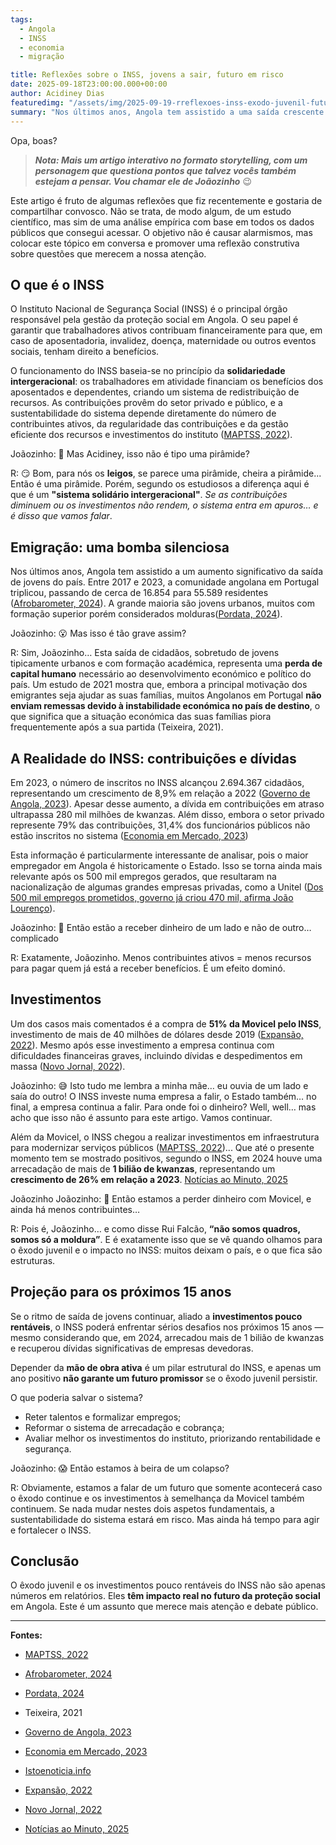 ```yaml
---
tags:
  - Angola
  - INSS
  - economia
  - migração

title: Reflexões sobre o INSS, jovens a sair, futuro em risco
date: 2025-09-18T23:00:00.000+00:00
author: Acidiney Dias
featuredimg: "/assets/img/2025-09-19-rreflexoes-inss-exodo-juvenil-futuro-risco.jpg"
summary: "Nos últimos anos, Angola tem assistido a uma saída crescente de jovens em idade ativa. O INSS enfrenta desafios de arrecadação e investimentos pouco rentáveis. Um artigo para refletirmos sobre um assunto pouco discutido."
---
```


Opa, boas?

> **_Nota: Mais um artigo interativo no formato storytelling, com um personagem que questiona pontos que talvez vocês também estejam a pensar. Vou chamar ele de Joãozinho_** 😉


Este artigo é fruto de algumas reflexões que fiz recentemente e gostaria de compartilhar convosco. Não se trata, de modo algum, de um estudo científico, mas sim de uma análise empírica com base em todos os dados públicos que consegui acessar. O objetivo não é causar alarmismos, mas colocar este tópico em conversa e promover uma reflexão construtiva sobre questões que merecem a nossa atenção.

## O que é o INSS

O Instituto Nacional de Segurança Social (INSS) é o principal órgão responsável pela gestão da proteção social em Angola. O seu papel é garantir que trabalhadores ativos contribuam financeiramente para que, em caso de aposentadoria, invalidez, doença, maternidade ou outros eventos sociais, tenham direito a benefícios.

O funcionamento do INSS baseia-se no princípio da **solidariedade intergeracional**: os trabalhadores em atividade financiam os benefícios dos aposentados e dependentes, criando um sistema de redistribuição de recursos. As contribuições provêm do setor privado e público, e a sustentabilidade do sistema depende diretamente do número de contribuintes ativos, da regularidade das contribuições e da gestão eficiente dos recursos e investimentos do instituto ([MAPTSS, 2022](https://www.maptss.gov.ao/2022/06/21/inss-faz-investimentos-para-garantir-sustentabilidade-na-proteccao-social-obrigatoria/)).

Joãozinho: 🧐 Mas Acidiney, isso não é tipo uma pirâmide?

R: 😏 Bom, para nós os **leigos**, se parece uma pirâmide, cheira a pirâmide... Então é uma pirâmide.
Porém, segundo os estudiosos a diferença aqui é que é um **"sistema solidário intergeracional"**. _Se as contribuições diminuem ou os investimentos não rendem, o sistema entra em apuros… e é disso que vamos falar_.

## Emigração: uma bomba silenciosa

Nos últimos anos, Angola tem assistido a um aumento significativo da saída de jovens do país. Entre 2017 e 2023, a comunidade angolana em Portugal triplicou, passando de cerca de 16.854 para 55.589 residentes ([Afrobarometer, 2024](https://www.afrobarometer.org/publication/ad955-os-angolanos-tem-opinioes-divergentes-sobre-a-migracao-mas-a-maioria-ja-pensou-em-sair-do-pais/)). A grande maioria são jovens urbanos, muitos com formação superior porém considerados molduras([Pordata, 2024](https://www.pordata.pt/sites/default/files/2024-07/f_2023_12_12_pr_dia_internacional_dos_migrantes_vf.pdf)).

Joãozinho: 😮 Mas isso é tão grave assim?

R: Sim, Joãozinho… Esta saída de cidadãos, sobretudo de jovens tipicamente urbanos e com formação académica, representa uma **perda de capital humano** necessário ao desenvolvimento económico e político do país.
Um estudo de 2021 mostra que, embora a principal motivação dos emigrantes seja ajudar as suas famílias, muitos Angolanos em Portugal **não enviam remessas devido à instabilidade económica no país de destino**, o que significa que a situação económica das suas famílias piora frequentemente após a sua partida (Teixeira, 2021).

## A Realidade do INSS: contribuições e dívidas

Em 2023, o número de inscritos no INSS alcançou 2.694.367 cidadãos, representando um crescimento de 8,9% em relação a 2022 ([Governo de Angola, 2023](https://governo.gov.ao/noticias/1128/governo/de-2022-a-2023/inss-regista-crescimento-de-89-por-cento-de-contribuintes)). Apesar desse aumento, a dívida em contribuições em atraso ultrapassa 280 mil milhões de kwanzas. Além disso, embora o setor privado represente 79% das contribuições, 31,4% dos funcionários públicos não estão inscritos no sistema ([Economia em Mercado, 2023](https://www.economiaemercado.com/artigo/sector-privado-sustenta-seguranca-social-em-angola))

Esta informação é particularmente interessante de analisar, pois o maior empregador em Angola é historicamente o Estado. Isso se torna ainda mais relevante após os 500 mil empregos gerados, que resultaram na nacionalização de algumas grandes empresas privadas, como a Unitel ([Dos 500 mil empregos prometidos, governo já criou 470 mil, afirma João Lourenço](https://www.istoenoticia.info/dos-500-mil-empregos-prometidos-governo-ja-criou-470-mil-afirma-joao-lourenco/)).

Joãozinho: 😬 Então estão a receber dinheiro de um lado e não de outro… complicado

R: Exatamente, Joãozinho. Menos contribuintes ativos = menos recursos para pagar quem já está a receber benefícios. É um efeito dominó.

## Investimentos

Um dos casos mais comentados é a compra de **51% da Movicel pelo INSS**, investimento de mais de 40 milhões de dólares desde 2019 ([Expansão, 2022](https://expansao.co.ao/empresas/detalhe/movicel-formaliza-aumento-de-capital-e-inss-torna-se-socio-maioritario-com-51-do-capital-60744.html)). Mesmo após esse investimento a empresa continua com dificuldades financeiras graves, incluindo dívidas e despedimentos em massa ([Novo Jornal, 2022](https://www.novojornal.co.ao/economia/detalhe/para-onde-foi-o-dinheiro-da-movicel-pergunta-feita-por-muitos-mas-que-poucos-sabem-responder-64595.html)).

Joãozinho: 😅 Isto tudo me lembra a minha mãe… eu ouvia de um lado e saía do outro! O INSS investe numa empresa a falir, o Estado também… no final, a empresa continua a falir. Para onde foi o dinheiro? Well, well… mas acho que isso não é assunto para este artigo. Vamos continuar.

Além da Movicel, o INSS chegou a realizar investimentos em infraestrutura para modernizar serviços públicos ([MAPTSS, 2022](https://www.maptss.gov.ao/2022/06/21/inss-faz-investimentos-para-garantir-sustentabilidade-na-proteccao-social-obrigatoria/))... Que até o presente momento tem se mostrado positivos,
segundo o INSS, em 2024 houve uma arrecadação de mais de **1 bilião de kwanzas**, representando um **crescimento de 26% em relação a 2023**. [Notícias ao Minuto, 2025](https://www.noticiasaominuto.com/mundo/2816228/ss-angolana-mais-que-triplicou-em-2024-arrecadacao-de-contribuicoes)

Joãozinho Joãozinho: 🤨 Então estamos a perder dinheiro com Movicel, e ainda há menos contribuintes…

R: Pois é, Joãozinho… e como disse Rui Falcão, **“não somos quadros, somos só a moldura”**. E é exatamente isso que se vê quando olhamos para o êxodo juvenil e o impacto no INSS: muitos deixam o país, e o que fica são estruturas.

## Projeção para os próximos 15 anos

Se o ritmo de saída de jovens continuar, aliado a **investimentos pouco rentáveis**, o INSS poderá enfrentar sérios desafios nos próximos 15 anos — mesmo considerando que, em 2024, arrecadou mais de 1 bilião de kwanzas e recuperou dívidas significativas de empresas devedoras.

Depender da **mão de obra ativa** é um pilar estrutural do INSS, e apenas um ano positivo **não garante um futuro promissor** se o êxodo juvenil persistir.

O que poderia salvar o sistema?

- Reter talentos e formalizar empregos;
- Reformar o sistema de arrecadação e cobrança;
- Avaliar melhor os investimentos do instituto, priorizando rentabilidade e segurança.

Joãozinho: 😱 Então estamos à beira de um colapso?

R: Obviamente, estamos a falar de um futuro que somente acontecerá caso o êxodo continue e os investimentos à semelhança da Movicel também continuem. Se nada mudar nestes dois aspetos fundamentais, a sustentabilidade do sistema estará em risco. Mas ainda há tempo para agir e fortalecer o INSS.

## Conclusão

O êxodo juvenil e os investimentos pouco rentáveis do INSS não são apenas números em relatórios. Eles **têm impacto real no futuro da proteção social** em Angola. Este é um assunto que merece mais atenção e debate público.

---

**Fontes:**

- [MAPTSS, 2022](https://www.maptss.gov.ao/2022/06/21/inss-faz-investimentos-para-garantir-sustentabilidade-na-proteccao-social-obrigatoria/)

- [Afrobarometer, 2024](https://www.afrobarometer.org/publication/ad955-os-angolanos-tem-opinioes-divergentes-sobre-a-migracao-mas-a-maioria-ja-pensou-em-sair-do-pais/)

- [Pordata, 2024](https://www.pordata.pt/sites/default/files/2024-07/f_2023_12_12_pr_dia_internacional_dos_migrantes_vf.pdf)

- Teixeira, 2021

- [Governo de Angola, 2023](https://governo.gov.ao/noticias/1128/governo/de-2022-a-2023/inss-regista-crescimento-de-89-por-cento-de-contribuintes)

- [Economia em Mercado, 2023](https://www.economiaemercado.com/artigo/sector-privado-sustenta-seguranca-social-em-angola)

- [Istoenoticia.info](https://www.istoenoticia.info/dos-500-mil-empregos-prometidos-governo-ja-criou-470-mil-afirma-joao-lourenco/)

- [Expansão, 2022](https://expansao.co.ao/empresas/detalhe/movicel-formaliza-aumento-de-capital-e-inss-torna-se-socio-maioritario-com-51-do-capital-60744.html)

- [Novo Jornal, 2022](https://www.novojornal.co.ao/economia/detalhe/para-onde-foi-o-dinheiro-da-movicel-pergunta-feita-por-muitos-mas-que-poucos-sabem-responder-64595.html)

- [Notícias ao Minuto, 2025](https://www.noticiasaominuto.com/mundo/2816228/ss-angolana-mais-que-triplicou-em-2024-arrecadacao-de-contribuicoes)
